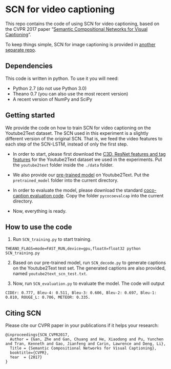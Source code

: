 # SCN for video captioning

This repo contains the code of using SCN for video captioning, based on the CVPR 2017 paper “[Semantic Compositional Networks for Visual Captioning](https://arxiv.org/pdf/1611.08002.pdf)”. 

To keep things simple, SCN for image captioning is provided in [another separate repo](https://github.com/zhegan27/Semantic_Compositional_Nets).

## Dependencies

This code is written in python. To use it you will need:

* Python 2.7 (do not use Python 3.0)
* Theano 0.7 (you can also use the most recent version)
* A recent version of NumPy and SciPy 

## Getting started

We provide the code on how to train SCN for video captioning on the Youtube2Text dataset. The SCN used in this experiment is a slightly different version of the original SCN. That is, we feed the video features to each step of the SCN-LSTM, instead of only the first step.  

* In order to start, please first download the [C3D, ResNet features and tag features](https://drive.google.com/open?id=0B1HR6m3IZSO_amVjYXFyaXctSjA) for the Youtube2Text dataset we used in the experiments. Put the  `youtube2text` folder inside the `./data` folder.

* We also provide our [pre-trained model](https://drive.google.com/open?id=0B1HR6m3IZSO_amVjYXFyaXctSjA) on Youtube2Text. Put the `pretrained_model` folder into the current directory.

* In order to evaluate the model, please download the standard [coco-caption evaluation code](https://github.com/tylin/coco-caption). Copy the folder `pycocoevalcap` into the current directory.

* Now, everything is ready.

## How to use the code

1. Run `SCN_training.py` to start training.
```
THEANO_FLAGS=mode=FAST_RUN,device=gpu,floatX=float32 python SCN_training.py 
```

2. Based on our pre-trained model, run `SCN_decode.py` to generate captions on the Youtube2Text test set. The generated captions are also provided, named `youtube2text_scn_test.txt`.

3. Now, run `SCN_evaluation.py` to evaluate the model. The code will output

```
CIDEr: 0.777, Bleu-4: 0.511, Bleu-3: 0.606, Bleu-2: 0.697, Bleu-1: 0.810, ROUGE_L: 0.706, METEOR: 0.335. 
```

## Citing SCN

Please cite our CVPR paper in your publications if it helps your research:

    @inproceedings{SCN_CVPR2017,
      Author = {Gan, Zhe and Gan, Chuang and He, Xiaodong and Pu, Yunchen and Tran, Kenneth and Gao, Jianfeng and Carin, Lawrence and Deng, Li},
      Title = {Semantic Compositional Networks for Visual Captioning},
      booktitle={CVPR},
      Year  = {2017}
    }




